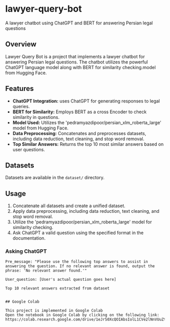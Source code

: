# lawyer-query-bot
A lawyer chatbot using ChatGPT and BERT for answering Persian legal questions

## Overview

Lawyer Query Bot is a project that implements a lawyer chatbot for answering Persian legal questions. The chatbot utilizes the powerful ChatGPT language model along with BERT for similarity checking.model from Hugging Face.

## Features

- **ChatGPT Integration:** uses ChatGPT for generating responses to legal queries.
- **BERT for Similarity:** Employs BERT as a cross Encoder to check similarity in questions.
- **Model Used:** Utilizes the 'pedramyazdipoor/persian_xlm_roberta_large' model from Hugging Face.
- **Data Preprocessing:** Concatenates and preprocesses datasets, including data reduction, text cleaning, and stop word removal.
- **Top Similar Answers:** Returns the top 10 most similar answers based on user questions.

## Datasets
Datasets are available in the `dataset/` directory.

## Usage

1. Concatenate all datasets and create a unified dataset.
2. Apply data preprocessing, including data reduction, text cleaning, and stop word removal.
3. Utilize the 'pedramyazdipoor/persian_xlm_roberta_large' model for similarity checking.
4. Ask ChatGPT a valid question using the specified format in the documentation.

### Asking ChatGPT

```plaintext
Pre_message: "Please use the following top answers to assist in answering the question. If no relevant answer is found, output the phrase: 'No relevant answer found.'"

User_question: [User's actual question goes here]

Top 10 relevant answers extracted from dataset


## Google Colab

This project is implemented in Google Colab
Open the notebook in Google Colab by clicking on the following link:  https://colab.research.google.com/drive/1eJrS0XcQOIAbsIolL1CVe2lNnVUuZtB0#scrollTo=p3WoHUaUKQo1



